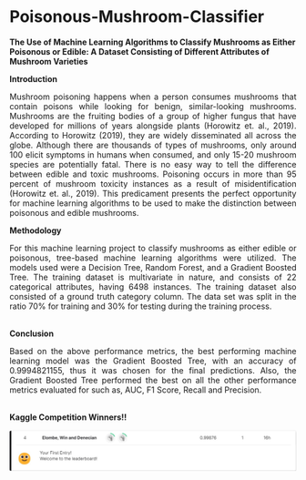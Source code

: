 # Poisonous-Mushroom-Classifier
 **The Use of Machine Learning Algorithms to Classify Mushrooms as Either Poisonous or Edible: A Dataset Consisting of Different Attributes of Mushroom Varieties**

**Introduction**
<div align="justify">Mushroom poisoning happens when a person consumes mushrooms that contain poisons while looking for benign, similar-looking mushrooms. Mushrooms are the fruiting bodies of a group of higher fungus that have developed for millions of years alongside plants (Horowitz et. al., 2019). According to Horowitz (2019), they are widely disseminated all across the globe. Although there are thousands of types of mushrooms, only around 100 elicit symptoms in humans when consumed, and only 15-20 mushroom species are potentially fatal. There is no easy way to tell the difference between edible and toxic mushrooms. Poisoning occurs in more than 95 percent of mushroom toxicity instances as a result of misidentification (Horowitz et. al., 2019). This predicament presents the perfect opportunity for machine learning algorithms to be used to make the distinction between poisonous and edible mushrooms.</div>

**Methodology** 
<div align="justify">For this machine learning project to classify mushrooms as either edible or poisonous, tree-based machine learning algorithms were utilized. The models used were a Decision Tree, Random Forest, and a Gradient Boosted Tree. The training dataset is multivariate in nature, and consists of 22 categorical attributes, having 6498 instances. The training dataset also consisted of a ground truth category column. The data set was split in the ratio 70% for training and 30% for testing during the training process.</div>
&nbsp;

**Conclusion**
<div align="justify">Based on the above performance metrics, the best performing machine learning model was the Gradient Boosted Tree, with an accuracy of 0.9994821155, thus it was chosen for the final predictions. Also, the Gradient Boosted Tree performed the best on all the other performance metrics evaluated for such as, AUC, F1 Score, Recall and Precision.</div>
&nbsp;

**Kaggle Competition Winners!!**
&nbsp;

![Kaggle screenshot](https://github.com/Elombe-I-Calvert/Poisonous-Mushroom-Classifier/blob/main/Kaggle%20Screen%20Shot%20.jpg)
